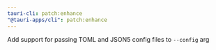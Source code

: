 ```yaml
---
tauri-cli: patch:enhance
"@tauri-apps/cli": patch:enhance
---
```


Add support for passing TOML and JSON5 config files to `--config` arg
